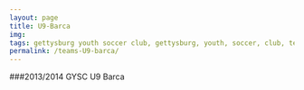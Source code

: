 ```yaml
---
layout: page
title: U9-Barca
img:
tags: gettysburg youth soccer club, gettysburg, youth, soccer, club, teams,
permalink: /teams-U9-barca/
---
```


###2013/2014 GYSC U9 Barca

